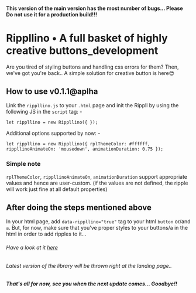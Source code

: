 #### This version of the main version has the most number of bugs... Please Do not use it for a production build!!!

# Rippllino • A full basket of highly creative buttons_development

Are you tired of styling buttons and handling css errors for them? Then, we've got you're back.. A simple solution for creative button is here😍

## How to use v0.1.1@aplha

Link the `rippllino.js` to your `.html` page and init the Rippll by using the following JS in the `script` tag: -

`let rippllino = new Rippllino({ });`

Additional options supported by now: -

`let rippllino = new Rippllino({ rplThemeColor: #ffffff, rippllinoAnimateOn: 'mousedown', animationDuration: 0.75 });`

### Simple note

`rplThemeColor`, `rippllinoAnimateOn`, `animationDuration` support appropriate values and hence are user-custom. (if the values are not defined, the ripple will work just fine at all default properties)

## After doing the steps mentioned above

In your html page, add `data-rippllino="true"` tag to your html `button` or/and `a`. But, for now, make sure that you've proper styles to your buttons/a in the html in order to add ripples to it...

###### Have a look at it [here](https://swaroop-d.github.io/Rippllino/)

###### Latest version of the library will be thrown right at the landing page..

##### That's all for now, see you when the next update comes... Goodbye!!
